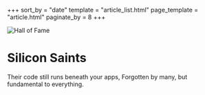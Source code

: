 +++
sort_by = "date"
template = "article_list.html"
page_template = "article.html"
paginate_by = 8 
+++

![Hall of Fame](https://res.cloudinary.com/dly5kd3h5/image/upload/v1747465698/hall-of-fame_r3to9k.jpg)

# Silicon Saints

Their code still runs beneath your apps, Forgotten by many, but fundamental to everything.
